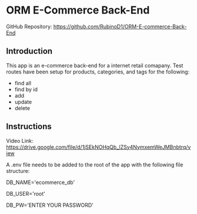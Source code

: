 # ORM E-Commerce Back-End 

GitHub Repository: https://github.com/RubinoD1/ORM-E-commerce-Back-End
 

## Introduction 

This app is an e-commerce back-end for a internet retail comapany. Test routes have been setup for products, categories, and tags for the following:

- find all 
- find by id
- add 
- update
- delete 



## Instructions 

Video Link: https://drive.google.com/file/d/1jSEkNOHqQb_lZSy4NymxemWeJMBnbtrq/view



A .env file needs to be added to the root of the app with the following file structure:

DB_NAME='ecommerce_db'

DB_USER='root'

DB_PW='ENTER YOUR PASSWORD'



